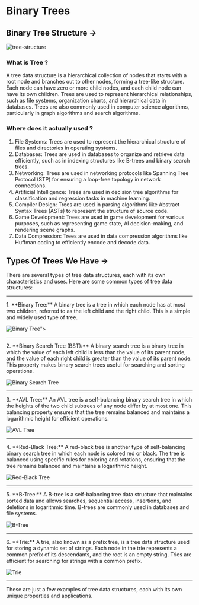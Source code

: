 # Binary Trees

## Binary Tree Structure ->
<img src="https://media.geeksforgeeks.org/wp-content/uploads/20221124153129/Treedatastructure.png" alt="tree-structure" title="tree-structure">
<div>
  <h3>
    What is Tree ?
  </h3>
  <p>
    A tree data structure is a hierarchical collection of nodes that starts with a root node and branches out to other nodes, forming a tree-like structure. Each node can have zero or more child nodes, and each child node can have its own children. Trees are used to represent hierarchical relationships, such as file systems, organization charts, and hierarchical data in databases. Trees are also commonly used in computer science algorithms, particularly in graph algorithms and search algorithms.
  </p>
</div>
<div>
  <h3>
  Where does it actually used ?
  </h3>
  <ol>
  <li> File Systems: Trees are used to represent the hierarchical structure of files and directories in operating systems.</li>

<li>Databases: Trees are used in databases to organize and retrieve data efficiently, such as in indexing structures like B-trees and binary search trees.</li>

<li>Networking: Trees are used in networking protocols like Spanning Tree Protocol (STP) for ensuring a loop-free topology in network connections.</li>

<li>Artificial Intelligence: Trees are used in decision tree algorithms for classification and regression tasks in machine learning.</li>

<li>Compiler Design: Trees are used in parsing algorithms like Abstract Syntax Trees (ASTs) to represent the structure of source code.</li>

<li>Game Development: Trees are used in game development for various purposes, such as representing game state, AI decision-making, and rendering scene graphs.</li>

<li>Data Compression: Trees are used in data compression algorithms like Huffman coding to efficiently encode and decode data.</li>
  </ol>
</div>
<div>
  
  ## Types Of Trees We Have ->


  There are several types of tree data structures, each with its own characteristics and uses. Here are some common types of tree data structures:
  <hr>
1. **Binary Tree:** A binary tree is a tree in which each node has at most two children, referred to as the left child and the right child. This is a simple and widely used type of tree.

   ![Binary Tree](https://upload.wikimedia.org/wikipedia/commons/thumb/f/f7/Binary_tree.svg/400px-Binary_tree.svg.png)">
<hr>
2. **Binary Search Tree (BST):** A binary search tree is a binary tree in which the value of each left child is less than the value of its parent node, and the value of each right child is greater than the value of its parent node. This property makes binary search trees useful for searching and sorting operations.

   ![Binary Search Tree](https://upload.wikimedia.org/wikipedia/commons/thumb/d/da/Binary_search_tree.svg/400px-Binary_search_tree.svg.png)
<hr>
3. **AVL Tree:** An AVL tree is a self-balancing binary search tree in which the heights of the two child subtrees of any node differ by at most one. This balancing property ensures that the tree remains balanced and maintains a logarithmic height for efficient operations.

   ![AVL Tree](https://upload.wikimedia.org/wikipedia/commons/thumb/f/fd/AVL_Tree_Example.gif/400px-AVL_Tree_Example.gif)
<hr>
4. **Red-Black Tree:** A red-black tree is another type of self-balancing binary search tree in which each node is colored red or black. The tree is balanced using specific rules for coloring and rotations, ensuring that the tree remains balanced and maintains a logarithmic height.

   ![Red-Black Tree](https://upload.wikimedia.org/wikipedia/commons/thumb/6/66/Red-black_tree_example.svg/400px-Red-black_tree_example.svg.png)
<hr>
5. **B-Tree:** A B-tree is a self-balancing tree data structure that maintains sorted data and allows searches, sequential access, insertions, and deletions in logarithmic time. B-trees are commonly used in databases and file systems.

   ![B-Tree](https://upload.wikimedia.org/wikipedia/commons/thumb/6/65/B-tree.svg/400px-B-tree.svg.png)
<hr>
6. **Trie:** A trie, also known as a prefix tree, is a tree data structure used for storing a dynamic set of strings. Each node in the trie represents a common prefix of its descendants, and the root is an empty string. Tries are efficient for searching for strings with a common prefix.

   ![Trie](https://upload.wikimedia.org/wikipedia/commons/thumb/b/be/Trie_example.svg/400px-Trie_example.svg.png)
<hr>
These are just a few examples of tree data structures, each with its own unique properties and applications.
</div>
